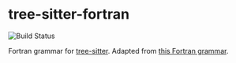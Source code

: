 tree-sitter-fortran
==================

![Build Status](https://github.com/stadelmanma/tree-sitter-fortran/actions/workflows/ci.yml/badge.svg?branch=master)

Fortran grammar for [tree-sitter](https://github.com/tree-sitter/tree-sitter). Adapted from [this Fortran grammar](http://slebok.github.io/zoo/index.html#fortran_f90_waite-cordy).
